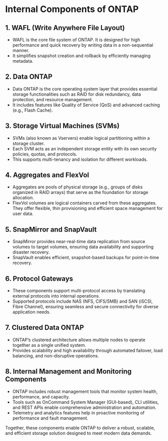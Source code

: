 # Internal Components of ONTAP

## 1. WAFL (Write Anywhere File Layout)
- WAFL is the core file system of ONTAP. It is designed for high performance and quick recovery by writing data in a non-sequential manner.
- It simplifies snapshot creation and rollback by efficiently managing metadata.

## 2. Data ONTAP
- Data ONTAP is the core operating system layer that provides essential storage functionalities such as RAID for disk redundancy, data protection, and resource management.
- It includes features like Quality of Service (QoS) and advanced caching (e.g., Flash Cache).

## 3. Storage Virtual Machines (SVMs)
- SVMs (also known as Vservers) enable logical partitioning within a storage cluster.
- Each SVM acts as an independent storage entity with its own security policies, quotas, and protocols.
- This supports multi-tenancy and isolation for different workloads.

## 4. Aggregates and FlexVol
- Aggregates are pools of physical storage (e.g., groups of disks organized in RAID arrays) that serve as the foundation for storage allocation.
- FlexVol volumes are logical containers carved from these aggregates. They offer flexible, thin provisioning and efficient space management for user data.

## 5. SnapMirror and SnapVault
- SnapMirror provides near-real-time data replication from source volumes to target volumes, ensuring data availability and supporting disaster recovery.
- SnapVault enables efficient, snapshot-based backups for point-in-time recovery.

## 6. Protocol Gateways
- These components support multi-protocol access by translating external protocols into internal operations.
- Supported protocols include NAS (NFS, CIFS/SMB) and SAN (iSCSI, Fibre Channel), ensuring seamless and secure connectivity for diverse application needs.

## 7. Clustered Data ONTAP
- ONTAP’s clustered architecture allows multiple nodes to operate together as a single unified system.
- Provides scalability and high availability through automated failover, load balancing, and non-disruptive operations.

## 8. Internal Management and Monitoring Components
- ONTAP includes robust management tools that monitor system health, performance, and capacity.
- Tools such as OnCommand System Manager (GUI-based), CLI utilities, and REST APIs enable comprehensive administration and automation.
- Telemetry and analytics features help in proactive monitoring of performance and fault management.

Together, these components enable ONTAP to deliver a robust, scalable, and efficient storage solution designed to meet modern data demands.